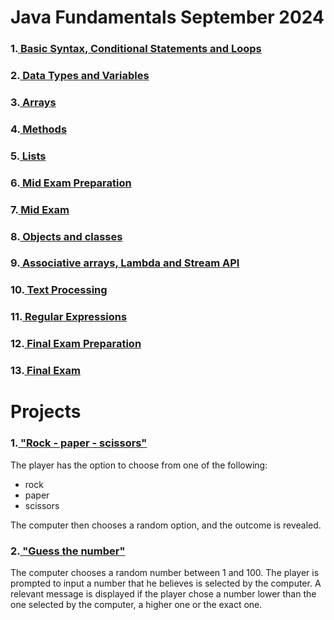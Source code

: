 <h1> Java Fundamentals September 2024</h1>

<h3>
1.<a href="https://github.com/stoynko/Java-Fundamentals-September-2024/tree/main/src/A_BasicSyntaxConditionalStatementsLoops">
Basic Syntax, Conditional Statements and Loops</a></h3>
<h3>2.<a href="https://github.com/stoynko/Java-Fundamentals-September-2024/tree/main/src/B_DataTypesAndVariables"> Data
Types and Variables</a></h3>
<h3>3.<a href="https://github.com/stoynko/Java-Fundamentals-September-2024/tree/main/src/C_Arrays"> Arrays</a></h3>
<h3>4.<a href="https://github.com/stoynko/Java-Fundamentals-September-2024/tree/main/src/D_Methods"> Methods</a></h3>
<h3>5.<a href="https://github.com/stoynko/Java-Fundamentals-September-2024/tree/main/src/E_Lists"> Lists</a></h3>
<h3>6.<a href="https://github.com/stoynko/Java-Fundamentals-September-2024/tree/main/src/E_Lists"> Mid Exam
Preparation</a></h3>
<h3>7.<a href="https://github.com/stoynko/Java-Fundamentals-September-2024/tree/main/src/E_Lists"> Mid Exam</a></h3>
<h3>8.<a href="https://github.com/stoynko/Java-Fundamentals-September-2024/tree/main/src/E_Lists"> Objects and
classes</a></h3>
<h3>9.<a href="https://github.com/stoynko/Java-Fundamentals-September-2024/tree/main/src/E_Lists"> Associative
arrays, Lambda and Stream API</a></h3>
<h3>10.<a href="https://github.com/stoynko/Java-Fundamentals-September-2024/tree/main/src/E_Lists"> Text
Processing</a></h3>
<h3>11.<a href="https://github.com/stoynko/Java-Fundamentals-September-2024/tree/main/src/E_Lists"> Regular
Expressions</a></h3>
<h3>12.<a href="https://github.com/stoynko/Java-Fundamentals-September-2024/tree/main/src/E_Lists"> Final Exam
Preparation</a></h3>
<h3>13.<a href="https://github.com/stoynko/Java-Fundamentals-September-2024/tree/main/src/E_Lists"> Final Exam</a></h3>

<h1> Projects</h1>
<h3>1.<a href="https://github.com/stoynko/Java-Fundamentals-September-2024/blob/main/src/Z_Projects/RockPaperScissors.java"> "Rock - paper - scissors"</a></h3>

The player has the option to choose from one of the following:

* rock
* paper
* scissors

The computer then chooses a random option, and the outcome is revealed.

<h3>
2.<a href ="https://github.com/stoynko/Java-Fundamentals-September-2024/blob/main/src/Z_Projects/GuessTheNumber.java"> "Guess the number"</a></h3>

The computer chooses a random number between 1 and 100. The player is prompted to input a number that he believes is
selected by the computer. A relevant message is displayed if the player chose a number lower than the one selected by
the computer, a higher one
or the exact one.
